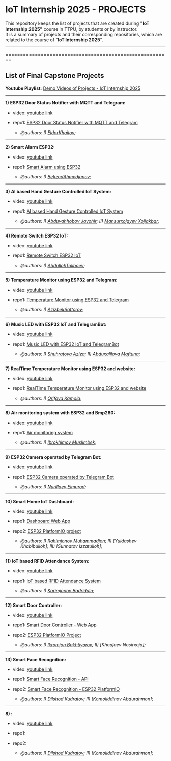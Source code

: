 # IoT Internship 2025 - PROJECTS

This repository keeps the list of projects that are created during **"IoT Internship 2025"** course in TTPU, by students or by instructor.\
It is a summary of projects and their corresponding repositories, which are related to the course of "**IoT Internship 2025**".

----------------------------------------------------------------------------------------------------------
========================================================
## List of Final Capstone Projects

**Youtube Playlist:** [Demo Videos of Projects - IoT Internship 2025](https://youtube.com/playlist?list=PLfZEWICCEvhj6wE635xIMkc52GOsgFS-q&feature=shared)

----------------------------------------------
**1) ESP32 Door Status Notifier with MQTT and Telegram:**
* video: [youtube link](https://youtu.be/JovxX4T7gno?feature=shared)
* repo1: [ESP32 Door Status Notifier with MQTT and Telegram](https://github.com/IoT-Internship-TTPU/IoTintern2025_esp32_door_sensor_telegrambot)

  * _@authors: I) [EldorKhaitov](https://github.com/eldor9312);_

----------------------------------------------
**2) Smart Alarm ESP32:**
* video: [youtube link](https://youtu.be/ZL2cfpvQs_4?feature=shared)
* repo1: [Smart Alarm using ESP32](https://github.com/IoT-Internship-TTPU/IoTintern2025_SmartAlarmESP32)

  * _@authors: I) [BekzodAhmedjanov](https://github.com/Ahmedjanov);_

----------------------------------------------
**3) AI based Hand Gesture Controlled IoT System:**
* video: [youtube link](https://youtube.com/shorts/0gnkVAyKhhs?feature=shared)
* repo1: [AI based Hand Gesture Controlled IoT System](https://github.com/IoT-Internship-TTPU/IoTintern2025_AI_handGesture_IOT_LED)

  * _@authors: I) [Abduvahhobov Javohir](https://github.com/notlukas18);_
              _II) [Mansurxojayev Xojiakbar](https://github.com/mansuroff123);_

----------------------------------------------
**4) Remote Switch ESP32 IoT:**
* video: [youtube link](https://youtu.be/Q3qSzNw9b5E)
* repo1: [Remote Switch ESP32 IoT](https://github.com/IoT-Internship-TTPU/IoTintern2025_RemoteSwitch_ESP32_IoT)

  * _@authors: I) [AbdullohToliboev](https://github.com/LiGER3090);_

----------------------------------------------
**5) Temperature Monitor using ESP32 and Telegram:**
* video: [youtube link](https://youtu.be/e_IeFfKBmkA)
* repo1: [Temperature Monitor using ESP32 and Telegram](https://github.com/IoT-Internship-TTPU/IoTintern2025_TemperatureMonitor_ESP32_Telegram)

  * _@authors: I) [AzizbekSattorov](https://github.com/Fienny);_

----------------------------------------------
**6) Music LED with ESP32 IoT and TelegramBot:**
* video: [youtube link](https://youtube.com/shorts/xZATAKJmtc8?feature=share)
* repo1: [Music LED with ESP32 IoT and TelegramBot](https://github.com/IoT-Internship-TTPU/IoTintern2025_MusicLED_ESP32_IoT_TelegramBot)

  * _@authors: I) [Shuhratova Aziza](https://github.com/azizakha);_
              _II) [Abduxalilova Maftuna](https://github.com/Maftuna-bot);_
    
----------------------------------------------
**7) RealTime Temperature Monitor using ESP32 and website:**
* video: [youtube link](https://youtu.be/2tdVwYFP4LE)
* repo1: [RealTime Temperature Monitor using ESP32 and website](https://github.com/IoT-Internship-TTPU/IoTintern2025_RealTime_TemperatureMonitor_ESP32_website)

  * _@authors: I) [Orifova Kamola](https://github.com/kamola18);_

----------------------------------------------
**8) Air monitoring system with ESP32 and Bmp280:**
* video: [youtube link](https://youtube.com/shorts/f8MQ62VObLg)
* repo1: [Air monitoring system](https://github.com/IoT-Internship-TTPU/IoTintern2025_Air-monitoring-system)

  * _@authors: I) [Ibrokhimov Muslimbek](https://github.com/Muslimbek4);_

----------------------------------------------
**9) ESP32 Camera operated by Telegram Bot:**
* video: [youtube link](https://youtube.com/shorts/1A83QaGgy3E)
* repo1: [ESP32 Camera operated by Telegram Bot](https://github.com/IoT-Internship-TTPU/IoTintern2025_ESP32-CAM-Telegram-Bot)

  * _@authors: I) [Nurillaev Elmurod](https://github.com/Elmurod121);_
 
----------------------------------------------
**10) Smart Home IoT Dashboard:**
* video: [youtube link](https://youtu.be/HbLnFFdLi8k)
* repo1: [Dashboard Web App](https://github.com/IoT-Internship-TTPU/IoTintern2025_Smart-Home)
* repo2: [ESP32 PlatformIO project](https://github.com/IoT-Internship-TTPU/IoTintern2025_SmartHomeDashboard_ESP32PlatformIO)

  * _@authors: I) [Rahimjonov Muhammadjon](https://github.com/rahimjonovali);_
              _II) [Yuldashev Khabibulloh];_
              _III) [Sunnatov Izzatulloh];_
 
----------------------------------------------
**11) IoT based RFID Attendance System:**
* video: [youtube link](https://youtu.be/P7bLnTQfYE8)
* repo1: [IoT based RFID Attendance System](https://github.com/IoT-Internship-TTPU/IoTintern2025_IOT-Attendance)

  * _@authors: I) [Karimjonov Badriddin](https://github.com/Badr1203);_
 
----------------------------------------------
**12) Smart Door Controller:**
* video: [youtube link](https://youtube.com/shorts/Gq6a89zQQtA)
* repo1: [Smart Door Controller - Web App](https://github.com/IoT-Internship-TTPU/IoTintern2025_door-Controller)
* repo2: [ESP32 PlatformIO Project](https://github.com/IoT-Internship-TTPU/IoTintern2025_door-controller-C-)

  * _@authors: I) [Ikromjon Bakhtiyorov](https://github.com/Ikrom180);_
              _II) [Khodjaev Nosirxoja];_
 
----------------------------------------------
**13) Smart Face Recognition:**
* video: [youtube link](https://youtu.be/aoQPy_xi4zo)
* repo1: [Smart Face Recognition - API](https://github.com/IoT-Internship-TTPU/IoTIntern2025_face_rek_API)
* repo2: [Smart Face Recognition - ESP32 PlatformIO](https://github.com/IoT-Internship-TTPU/IoTintern2025_esp32_sd_facerecog)

  * _@authors: I) [Dilshod Kudratov](https://github.com/whatziya);_
              _II) [Komoliddinov Abdurahmon];_
 
----------------------------------------------
**8) :**
* video: [youtube link]()
* repo1: []()
* repo2: []()

  * _@authors: I) [Dilshod Kudratov]();_
              _II) [Komoliddinov Abdurahmon];_
 
